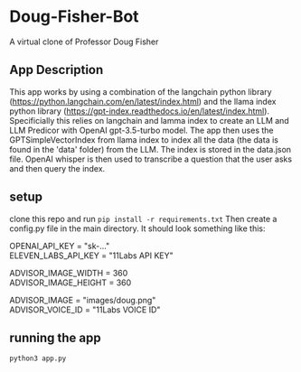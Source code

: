 # Doug-Fisher-Bot
A virtual clone of Professor Doug Fisher

## App Description
This app works by using a combination of the langchain python library (https://python.langchain.com/en/latest/index.html) and the llama index python library (https://gpt-index.readthedocs.io/en/latest/index.html).
Specificially this relies on langchain and lamma index to create an LLM and LLM Predicor with OpenAI gpt-3.5-turbo model. The app then uses the GPTSimpleVectorIndex from llama index to index all the data (the data is found in the 'data' folder) from the LLM.
The index is stored in the data.json file. OpenAI whisper is then used to transcribe a question that the user asks and then query the index.

## setup
clone this repo and run
`
pip install -r requirements.txt
`
Then create a config.py file in the main directory. It should look something like this:  

OPENAI_API_KEY = "sk-..."  
ELEVEN_LABS_API_KEY = "11Labs API KEY"  

ADVISOR_IMAGE_WIDTH = 360  
ADVISOR_IMAGE_HEIGHT = 360  

ADVISOR_IMAGE = "images/doug.png"  
ADVISOR_VOICE_ID = "11Labs VOICE ID"

## running the app
`
python3 app.py
`
